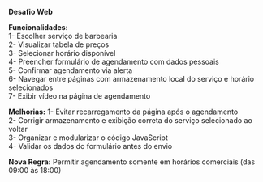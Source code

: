 **Desafio Web**

**Funcionalidades:** <br>
1- Escolher serviço de barbearia <br>
2- Visualizar tabela de preços <br>
3- Selecionar horário disponível <br>
4- Preencher formulário de agendamento com dados pessoais <br>
5- Confirmar agendamento via alerta <br>
6- Navegar entre páginas com armazenamento local do serviço e horário selecionados <br>
7- Exibir vídeo na página de agendamento <br>

**Melhorias:**
1- Evitar recarregamento da página após o agendamento <br>
2- Corrigir armazenamento e exibição correta do serviço selecionado ao voltar <br>
3- Organizar e modularizar o código JavaScript <br>
4- Validar os dados do formulário antes do envio <br>

**Nova Regra:**
Permitir agendamento somente em horários comerciais (das 09:00 às 18:00)

